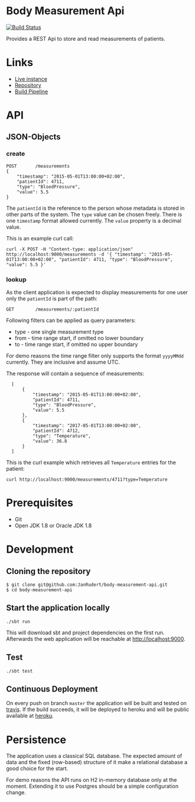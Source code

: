 # Body Measurement Api

[![Build Status](https://travis-ci.org/JanRudert/body-measurement-api.svg?branch=master)]( https://travis-ci.org/JanRudert/body-measurement-api )

Provides a REST Api to store and read measurements of patients.

# Links

* [Live instance]( http://body-measurement-api.herokuapp.com/ )
* [Repository]( https://github.com/JanRudert/body-measurement-api )
* [Build Pipeline]( https://travis-ci.org/JanRudert/body-measurement-api/builds )


# API

## JSON-Objects 

### create

    POST       /measurements
    {   
        "timestamp": "2015-05-01T13:00:00+02:00", 
        "patientId": 4711, 
        "type": "BloodPressure", 
        "value": 5.5
    }

The `patientId` is the reference to the person whose metadata is stored in other parts of the system.
The `type` value can be chosen freely.
There is one `timestamp` format allowed currently.
The `value` property is a decimal value.

This is an example curl call:

    curl -X POST -H "Content-type: application/json" http://localhost:9000/measurements -d '{ "timestamp": "2015-05-01T13:00:00+02:00", "patientId": 4711, "type": "BloodPressure", "value": 5.5 }'

### lookup

As the client application is expected to display measurements for one user only the `patientId` is part of the path: 

    GET        /measurements/:patientId
    

Following filters can be applied as query parameters:
    
 * type - one single measurement type
 * from - time range start, if omitted no lower boundary
 * to - time range start, if omitted no upper boundary

For demo reasons the time range filter only supports the format `yyyyMMdd` currently. They are inclusive and assume UTC.

The response will contain a sequence of measurements:

      [
          {   
              "timestamp": "2015-05-01T13:00:00+02:00", 
              "patientId": 4711, 
              "type": "BloodPressure", 
              "value": 5.5
          },
          {   
              "timestamp": "2017-05-01T13:00:00+02:00", 
              "patientId": 4712, 
              "type": "Temperature", 
              "value": 36.8
          }
      ]
      
This is the curl example which retrieves all `Temperature` entries for the patient:

    curl http://localhost:9000/measurements/4711?type=Temperature 


# Prerequisites

* Git
* Open JDK 1.8 or Oracle JDK 1.8

# Development

## Cloning the repository

    $ git clone git@github.com:JanRudert/body-measurement-api.git
    $ cd body-measurement-api

## Start the application locally

    ./sbt run
    
This will download sbt and project dependencies on the first run. Afterwards the web application will be reachable at [http://localhost:9000](http://localhost:9000). 


## Test 

    ./sbt test


## Continuous Deployment

On every push on branch `master` the application will be built and tested on [travis](https://travis-ci.org/JanRudert/body-measurement-api/builds). If the build succeeds, it will be deployed to heroku and will be public available at [heroku](http://body-measurement-api.herokuapp.com/).
    
# Persistence

The application uses a classical SQL database. The expected amount of data and the fixed (row-based) structure of it make a 
relational database a good choice for the start. 

For demo reasons the API runs on H2 in-memory database only at the moment. Extending it to use Postgres should be a simple configuration change. 